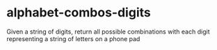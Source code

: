 # alphabet-combos-digits
Given a string of digits, return all possible combinations with each digit representing a string of letters on a phone pad
